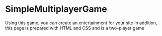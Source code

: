 # SimpleMultiplayerGame
Using this game, you can create an entertainment for your site In addition, this page is prepared with HTML and CSS and is a two-player game
